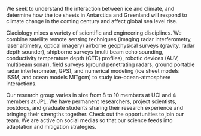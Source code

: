 We seek to understand the interaction between ice and climate, and determine how the ice sheets in Antarctica and Greenland will respond to climate change in the coming century and affect global sea level rise.

Glaciology mixes a variety of scientific and engineering disciplines. We combine satellite remote sensing techniques (imaging radar interferometry, laser altimetry, optical imagery) airborne geophysical surveys (gravity, radar depth sounder), shipborne surveys (multi beam echo sounding, conductivity temperature depth (CTD) profiles), robotic devices (AUV, multibeam sonar), field surveys (ground penetrating radars, ground portable radar interferometer, GPS), and numerical modeling (ice sheet models ISSM, and ocean models MITgcm) to study ice-ocean-atmosphere interactions.

Our research group varies in size from 8 to 10  members at UCI and 4 members at JPL. We have permanent researchers, project scientists, postdocs, and graduate students sharing their research experience and bringing their strengths together. Check out the opportunities to join our team. We are active on social medias so that our science feeds into adaptation and mitigation strategies.



